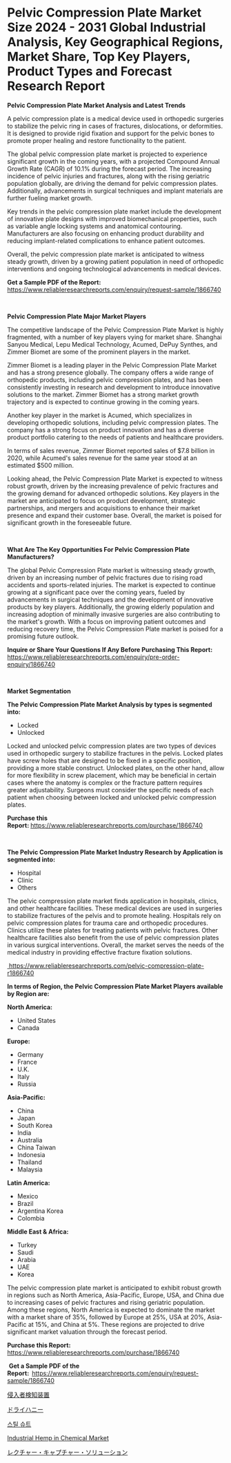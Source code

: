 <p><h1>Pelvic Compression Plate Market Size 2024 - 2031 Global Industrial Analysis, Key Geographical Regions, Market Share, Top Key Players, Product Types and Forecast Research Report</h1></p><p><strong>Pelvic Compression Plate Market Analysis and Latest Trends</strong></p>
<p><p>A pelvic compression plate is a medical device used in orthopedic surgeries to stabilize the pelvic ring in cases of fractures, dislocations, or deformities. It is designed to provide rigid fixation and support for the pelvic bones to promote proper healing and restore functionality to the patient.</p><p>The global pelvic compression plate market is projected to experience significant growth in the coming years, with a projected Compound Annual Growth Rate (CAGR) of 10.1% during the forecast period. The increasing incidence of pelvic injuries and fractures, along with the rising geriatric population globally, are driving the demand for pelvic compression plates. Additionally, advancements in surgical techniques and implant materials are further fueling market growth.</p><p>Key trends in the pelvic compression plate market include the development of innovative plate designs with improved biomechanical properties, such as variable angle locking systems and anatomical contouring. Manufacturers are also focusing on enhancing product durability and reducing implant-related complications to enhance patient outcomes.</p><p>Overall, the pelvic compression plate market is anticipated to witness steady growth, driven by a growing patient population in need of orthopedic interventions and ongoing technological advancements in medical devices.</p></p>
<p><strong>Get a Sample PDF of the Report:&nbsp;</strong> <a href="https://www.reliableresearchreports.com/enquiry/request-sample/1866740">https://www.reliableresearchreports.com/enquiry/request-sample/1866740</a></p>
<p>&nbsp;</p>
<p><strong>Pelvic Compression Plate Major Market Players</strong></p>
<p><p>The competitive landscape of the Pelvic Compression Plate Market is highly fragmented, with a number of key players vying for market share. Shanghai Sanyou Medical, Lepu Medical Technology, Acumed, DePuy Synthes, and Zimmer Biomet are some of the prominent players in the market.</p><p>Zimmer Biomet is a leading player in the Pelvic Compression Plate Market and has a strong presence globally. The company offers a wide range of orthopedic products, including pelvic compression plates, and has been consistently investing in research and development to introduce innovative solutions to the market. Zimmer Biomet has a strong market growth trajectory and is expected to continue growing in the coming years.</p><p>Another key player in the market is Acumed, which specializes in developing orthopedic solutions, including pelvic compression plates. The company has a strong focus on product innovation and has a diverse product portfolio catering to the needs of patients and healthcare providers.</p><p>In terms of sales revenue, Zimmer Biomet reported sales of $7.8 billion in 2020, while Acumed's sales revenue for the same year stood at an estimated $500 million.</p><p>Looking ahead, the Pelvic Compression Plate Market is expected to witness robust growth, driven by the increasing prevalence of pelvic fractures and the growing demand for advanced orthopedic solutions. Key players in the market are anticipated to focus on product development, strategic partnerships, and mergers and acquisitions to enhance their market presence and expand their customer base. Overall, the market is poised for significant growth in the foreseeable future.</p></p>
<p>&nbsp;</p>
<p><strong>What Are The Key Opportunities For Pelvic Compression Plate Manufacturers?</strong></p>
<p><p>The global Pelvic Compression Plate market is witnessing steady growth, driven by an increasing number of pelvic fractures due to rising road accidents and sports-related injuries. The market is expected to continue growing at a significant pace over the coming years, fueled by advancements in surgical techniques and the development of innovative products by key players. Additionally, the growing elderly population and increasing adoption of minimally invasive surgeries are also contributing to the market's growth. With a focus on improving patient outcomes and reducing recovery time, the Pelvic Compression Plate market is poised for a promising future outlook.</p></p>
<p><strong>Inquire or Share Your Questions If Any Before Purchasing This Report:</strong> <a href="https://www.reliableresearchreports.com/enquiry/pre-order-enquiry/1866740">https://www.reliableresearchreports.com/enquiry/pre-order-enquiry/1866740</a></p>
<p>&nbsp;</p>
<p><strong>Market Segmentation</strong></p>
<p><strong>The Pelvic Compression Plate Market Analysis by types is segmented into:</strong></p>
<p><ul><li>Locked</li><li>Unlocked</li></ul></p>
<p><p>Locked and unlocked pelvic compression plates are two types of devices used in orthopedic surgery to stabilize fractures in the pelvis. Locked plates have screw holes that are designed to be fixed in a specific position, providing a more stable construct. Unlocked plates, on the other hand, allow for more flexibility in screw placement, which may be beneficial in certain cases where the anatomy is complex or the fracture pattern requires greater adjustability. Surgeons must consider the specific needs of each patient when choosing between locked and unlocked pelvic compression plates.</p></p>
<p><strong>Purchase this Report:&nbsp;</strong><a href="https://www.reliableresearchreports.com/purchase/1866740">https://www.reliableresearchreports.com/purchase/1866740</a></p>
<p>&nbsp;</p>
<p><strong>The Pelvic Compression Plate Market Industry Research by Application is segmented into:</strong></p>
<p><ul><li>Hospital</li><li>Clinic</li><li>Others</li></ul></p>
<p><p>The pelvic compression plate market finds application in hospitals, clinics, and other healthcare facilities. These medical devices are used in surgeries to stabilize fractures of the pelvis and to promote healing. Hospitals rely on pelvic compression plates for trauma care and orthopedic procedures. Clinics utilize these plates for treating patients with pelvic fractures. Other healthcare facilities also benefit from the use of pelvic compression plates in various surgical interventions. Overall, the market serves the needs of the medical industry in providing effective fracture fixation solutions.</p></p>
<p><a href="https://www.reliableresearchreports.com/pelvic-compression-plate-r1866740">&nbsp;https://www.reliableresearchreports.com/pelvic-compression-plate-r1866740</a></p>
<p><strong>In terms of Region, the Pelvic Compression Plate Market Players available by Region are:</strong></p>
<p>
    <p> <strong> North America: </strong>
        <ul>
            <li>United States</li>
            <li>Canada</li>
        </ul>
        </p> 
    <p> <strong> Europe: </strong>
        <ul>
            <li>Germany</li>
            <li>France</li>
            <li>U.K.</li>
            <li>Italy</li>
            <li>Russia</li>
        </ul>
        </p> 
    <p> <strong> Asia-Pacific: </strong>
        <ul>
            <li>China</li>
            <li>Japan</li>
            <li>South Korea</li>
            <li>India</li>
            <li>Australia</li>
            <li>China Taiwan</li>
            <li>Indonesia</li>
            <li>Thailand</li>
            <li>Malaysia</li>
        </ul>
        </p> 
    <p> <strong> Latin America: </strong>
        <ul>
            <li>Mexico</li>
            <li>Brazil</li>
            <li>Argentina Korea</li>
            <li>Colombia</li>
        </ul>
        </p> 
    <p> <strong> Middle East & Africa: </strong>
        <ul>
            <li>Turkey</li>
            <li>Saudi</li>
            <li>Arabia</li>
            <li>UAE</li>
            <li>Korea</li>
        </ul>
    </p>
    </p>
<p><p>The pelvic compression plate market is anticipated to exhibit robust growth in regions such as North America, Asia-Pacific, Europe, USA, and China due to increasing cases of pelvic fractures and rising geriatric population. Among these regions, North America is expected to dominate the market with a market share of 35%, followed by Europe at 25%, USA at 20%, Asia-Pacific at 15%, and China at 5%. These regions are projected to drive significant market valuation through the forecast period.</p></p>
<p><strong>Purchase this Report: </strong><a href="https://www.reliableresearchreports.com/purchase/1866740">https://www.reliableresearchreports.com/purchase/1866740</a></p>
<p>&nbsp;<strong>Get a Sample PDF of the Report:&nbsp;&nbsp;</strong><a href="https://www.reliableresearchreports.com/enquiry/request-sample/1866740">https://www.reliableresearchreports.com/enquiry/request-sample/1866740</a></p>
<p><strong></strong></p>
<p><p><a href="https://medium.com/@bl2501989/%E4%BE%B5%E5%85%A5%E8%80%85%E6%A4%9C%E5%87%BA%E3%83%87%E3%83%90%E3%82%A4%E3%82%B9%E3%81%AE%E5%B8%82%E5%A0%B4%E8%A6%8F%E6%A8%A1%E3%81%A8%E5%B8%82%E5%A0%B4%E5%8B%95%E5%90%91-%E5%AE%8C%E5%85%A8%E3%81%AA%E7%94%A3%E6%A5%AD%E6%A6%82%E8%A6%81-2024%E5%B9%B4%E3%81%8B%E3%82%892031%E5%B9%B4%E3%81%BE%E3%81%A7-36ed4b8d3808">侵入者検知装置</a></p><p><a href="https://github.com/mcbeesbxa270/Market-Research-Report-List-2/blob/main/784715052035.md">ドライハニー</a></p><p><a href="https://medium.com/@jomosley1999/%EA%B0%95%EC%B2%A0-%ED%88%AC%ED%95%98-%EC%8B%9C%EC%9E%A5-%EC%9D%B8%EC%82%AC%EC%9D%B4%ED%8A%B8-%EC%8B%9C%EC%9E%A5-%EB%8F%99%ED%96%A5-%EC%84%B1%EC%9E%A5-2024%EB%85%84%EB%B6%80%ED%84%B0-2031%EB%85%84%EA%B9%8C%EC%A7%80-%EC%98%88%EC%B8%A1%EB%90%9C-%EA%B2%83-86c62c41d28d">스틸 슈트</a></p><p><a href="https://issuu.com/reportprime-2/docs/industrial-hemp-in-chemical-market-size-2030.pptx">Industrial Hemp in Chemical Market</a></p><p><a href="https://medium.com/@harmonybogan1944/%E8%AC%9B%E7%BE%A9%E9%8C%B2%E7%94%BB%E3%82%BD%E3%83%AA%E3%83%A5%E3%83%BC%E3%82%B7%E3%83%A7%E3%83%B3%E5%B8%82%E5%A0%B4%E3%81%AE%E3%82%B7%E3%82%A7%E3%82%A2%E9%80%B2%E5%8C%96%E3%81%A8%E5%B8%82%E5%A0%B4%E6%88%90%E9%95%B7%E3%83%88%E3%83%AC%E3%83%B3%E3%83%892024%E5%B9%B4%E3%81%8B%E3%82%892031%E5%B9%B4%E3%81%BE%E3%81%A7-7c95c96a7467">レクチャー・キャプチャー・ソリューション</a></p></p>